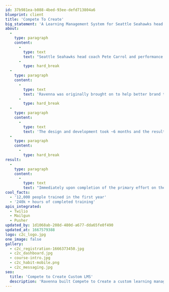 ```yaml
---
id: 37b981ea-b088-4bed-93ee-defd713804a6
blueprint: client
title: 'Compete To Create'
big_statement: 'A Learning Management System for Seattle Seahawks head coach Pete Carrol'
about:
  -
    type: paragraph
    content:
      -
        type: text
        text: "Seattle Seahawks head coach Pete Carrol and performance psychologist Michael Gervais wanted to offer high-performance mindset training to individuals and businesses. \_ They had developed a curriculum around 16 principles and were offering it using an off-the-shelf learning management system (LMS).\_"
      -
        type: hard_break
  -
    type: paragraph
    content:
      -
        type: text
        text: 'Ravenna was originally brought on to help better brand that platform but after working with the team at C2C it was determined that a custom system would be needed to truly offer the level of training they wanted to provide.'
      -
        type: hard_break
  -
    type: paragraph
    content:
      -
        type: text
        text: 'The design and development took ~6 months and the result was a beautiful and functional custom learning management system completely built for high-performance mindset training.'
  -
    type: paragraph
    content:
      -
        type: hard_break
result:
  -
    type: paragraph
    content:
      -
        type: text
        text: "Immediately upon completion of the primary effort on the platform, C2C launched to corporate customers bringing in AT&T, Salesforce, Amazon, the United States Airforce and Kohls.\_"
cool_facts:
  - '12,000 people trained in the first year'
  - '240k + hours of completed training'
apis_integrated:
  - Twilio
  - Mailgun
  - Pusher
updated_by: 1d1068ab-208d-480d-a677-dda65fe0f490
updated_at: 1667579388
logo: c2c_logo.jpg
one_image: false
gallery:
  - c2c_registration-1666373450.jpg
  - c2c_dashboard.jpg
  - course-intro.jpg
  - c2c_habit-mobile.png
  - c2c_messaging.jpg
seo:
  title: 'Compete to Create Custom LMS'
  description: 'Ravenna built Compete to Create a custom learning management system to support training people in a high performance mindset'
---
```

